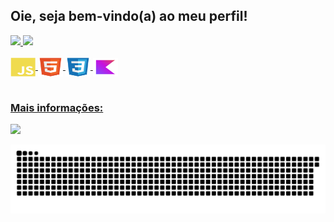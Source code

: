 ## Oie, seja bem-vindo(a) ao meu perfil!

 <div>
   <a href="https://github.com/amandasfonsec">
   <img height="180em" src="https://github-readme-stats.vercel.app/api?username=amandasfonsec&show_icons=true&theme=cobalt&include_all_commits=true&count_private=true"/>
   <img height="180em" src="https://github-readme-stats.vercel.app/api/top-langs/?username=amandasfonsec&layout=compact&langs_count=6&theme=tokyonight"/>

</div>
<div style="display: inline_block"><br>
  <img align="center" alt="Js" height="30" width="40" src="https://raw.githubusercontent.com/devicons/devicon/master/icons/javascript/javascript-plain.svg">
  <img align="center" alt="HTML" height="30" width="40" src="https://raw.githubusercontent.com/devicons/devicon/master/icons/html5/html5-original.svg">
  <img align="center" alt="CSS" height="30" width="40" src="https://raw.githubusercontent.com/devicons/devicon/master/icons/css3/css3-original.svg">
  <img align="center" alt="CSS" height="30" width="40" src="https://raw.githubusercontent.com/devicons/devicon/master/icons/kotlin/kotlin-original.svg">
  
</div>
 
 <br>
 
  ### Mais informações:
 
<div> 
  <a href="https://instagram.com/_amanddys" target="_blank"><img src="https://img.shields.io/badge/-Instagram-%23E4405F?style=for-the-badge&logo=instagram&logoColor=white" target="_blank"></a>
 
  ![Snake animation](https://github.com/amandasfonsec/amandasfonsec/blob/output/github-contribution-grid-snake.svg)

</div>
